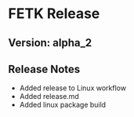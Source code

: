 # FETK Release

## Version: alpha_2

## Release Notes

* Added release to Linux workflow
* Added release.md
* Added linux package build
